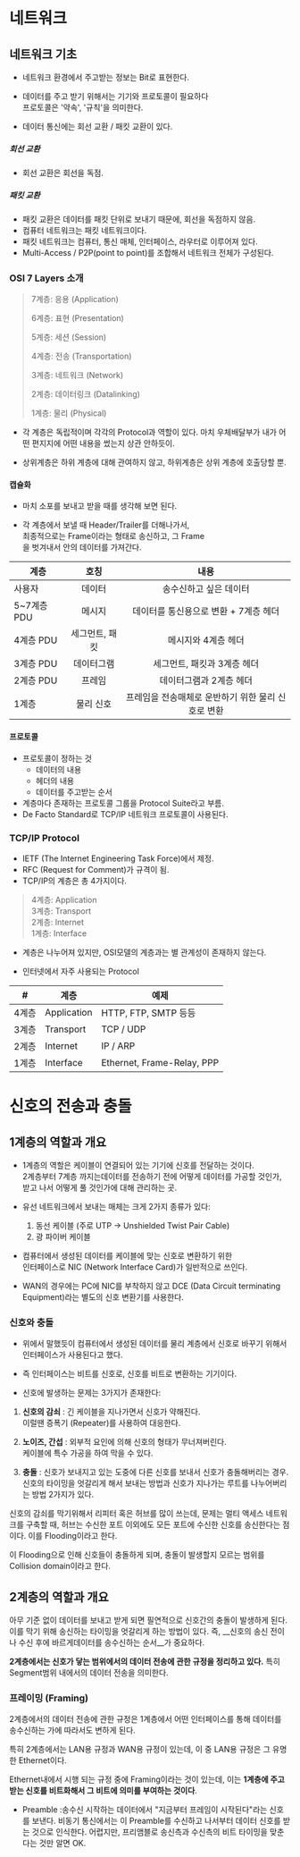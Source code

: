 # 네트워크

## 네트워크 기초
 - 네트워크 환경에서 주고받는 정보는 Bit로 표현한다.
 - 데이터를 주고 받기 위해서는 기기와 프로토콜이 필요하다  
   프로토콜은 '약속', '규칙'을 의미한다.

- 데이터 통신에는 회선 교환 / 패킷 교환이 있다.

##### 회선 교환
  - 회선 교환은 회선을 독점. 

##### 패킷 교환 
 - 패킷 교환은 데이터를 패킷 단위로 보내기 때문에, 회선을 독점하지 않음. 
  - 컴퓨터 네트워크는 패킷 네트워크이다.
  - 패킷 네트워크는 컴퓨터, 통신 매체, 인터페이스, 라우터로 이루어져 있다.
  - Multi-Access / P2P(point to point)를 조합해서 네트워크 전체가 구성된다.

### OSI 7 Layers 소개 

  > 7계층: 응용 (Application)  
  >
  > 6계층: 표현 (Presentation)   
  >
  > 5계층: 세션 (Session)  
  >
  > 4계층: 전송 (Transportation)  
  >
  > 3계층: 네트워크 (Network)  
  >
  > 2계층: 데이터링크 (Datalinking)  
  >
  > 1계층: 물리 (Physical)  
  

- 각 계층은 독립적이며 각각의 Protocol과 역할이 있다. 마치 우체배달부가 내가 어떤 편지지에 어떤 내용을 썼는지 상관 안하듯이. 

- 상위계층은 하위 계층에 대해 관여하지 않고, 하위계층은 상위 계층에 호출당할 뿐.

#### 캡슐화 

  - 마치 소포를 보내고 받을 때를 생각해 보면 된다.  
  
  - 각 계층에서 보낼 때 Header/Trailer를 더해나가서,  
  최종적으로는 Frame이라는 형태로 송신하고, 그 Frame  
  을 벗겨내서 안의 데이터를 가져간다.

  |계층 | 호칭 | 내용|
  |----|:---:|:-----:|
  |사용자|데이터|송수신하고 싶은 데이터|
  |5~7계층 PDU | 메시지 | 데이터를 통신용으로 변환 + 7계층 헤더|
  |4계층 PDU | 세그먼트, 패킷 | 메시지와 4계층 헤더|
  |3계층 PDU | 데이터그램 | 세그먼트, 패킷과 3계층 헤더|
  |2계층 PDU | 프레임 | 데이터그램과 2계층 헤더|
  |1계층 | 물리 신호 | 프레임을 전송매체로 운반하기 위한 물리 신호로 변환|

#### 프로토콜
  - 프로토콜이 정하는 것
    - 데이터의 내용
    - 헤더의 내용
    - 데이터를 주고받는 순서
  - 계층마다 존재하는 프로토콜 그룹을 Protocol Suite라고 부름.
  - De Facto Standard로 TCP/IP 네트워크 프로토콜이 사용된다. 


### TCP/IP Protocol

  - IETF (The Internet Engineering Task Force)에서 제정.
  - RFC (Request for Comment)가 규격이 됨.
  - TCP/IP의 계층은 총 4가지이다. 
  > 4계층: Application  
  > 3계층: Transport  
  > 2계층: Internet  
  > 1계층: Interface  

  - 계층은 나누어져 있지만, OSI모델의 계층과는 별 관계성이 존재하지 않는다. 

  - 인터넷에서 자주 사용되는 Protocol

| #     | 계층 | 예제 |
|-------|------|-----|  
| 4계층 | Application | HTTP, FTP, SMTP 등등|
| 3계층 | Transport | TCP / UDP |
| 2계층 | Internet | IP / ARP |
| 1계층 | Interface | Ethernet, Frame-Relay, PPP |


# 신호의 전송과 충돌

## 1계층의 역할과 개요

- 1계층의 역할은 케이블이 연결되어 있는 기기에 신호를 전달하는 것이다.  
  2계층부터 7계층 까지는데이터를 전송하기 전에 어떻게 데이터를 가공할 것인가, 받고 나서 어떻게 풀 것인가에 대해 관리하는 곳.

- 유선 네트워크에서 보내는 매체는 크게 2가지 종류가 있다:
  1. 동선 케이블 (주로 UTP → Unshielded Twist Pair Cable)
  2. 광 파이버 케이블

- 컴퓨터에서 생성된 데이터를 케이블에 맞는 신호로 변환하기 위한  
인터페이스로 NIC (Network Interface Card)가 일반적으로 쓰인다.

- WAN의 경우에는 PC에 NIC를 부착하지 않고 DCE (Data Circuit terminating Equipment)라는 별도의 신호 변환기를 사용한다.

### 신호와 충돌
- 위에서 말했듯이 컴퓨터에서 생성된 데이터를 물리 계층에서 신호로 바꾸기 위해서 인터페이스가 사용된다고 했다. 

- 즉 인터페이스는 비트를 신호로, 신호를 비트로 변환하는 기기이다.

- 신호에 발생하는 문제는 3가지가 존재한다:
1. __신호의 감쇠__ : 긴 케이블을 지나가면서 신호가 약해진다.   
이럴땐 증폭기 (Repeater)를 사용하여 대응한다.
2. __노이즈, 간섭__ : 외부적 요인에 의해 신호의 형태가 무너져버린다.  
케이블에 특수 가공을 하여 막을 수 있다. 

3. __충돌__ : 신호가 보내지고 있는 도중에 다른 신호를 보내서 신호가 충돌해버리는 경우.  
신호의 타이밍을 엇갈리게 해서 보내는 방법과 신호가 지나가는 루트를 나누어버리는 방법 2가지가 있다.


신호의 감쇠를 막기위해서 리피터 혹은 허브를 많이 쓰는데, 문제는 멀티 액세스 네트워크를 구축할 때, 허브는 수신한 포트 이외에도 모든 포트에 수신한 신호를 송신한다는 점이다. 이를 Flooding이라고 한다.

이 Flooding으로 인해 신호들이 충돌하게 되며, 충돌이 발생할지 모르는 범위를 Collision domain이라고 한다. 


## 2계층의 역할과 개요

아무 기준 없이 데이터를 보내고 받게 되면 필연적으로 신호간의 충돌이 발생하게 된다. 이를 막기 위해 송신하는 타이밍을 엇갈리게 하는 방법이 있다. 즉, __신호의 송신 전이나 수신 후에 바르게데이터를 송수신하는 순서__가 중요하다.

__2계층에서는 신호가 닿는 범위에서의 데이터 전송에 관한 규정을 정리하고 있다.__ 특히 Segment범위 내에서의 데이터 전송을 의미한다.


### 프레이밍 (Framing)

  2계층에서의 데이터 전송에 관한 규정은 1계층에서 어떤 인터페이스를 통해 데이터를 송수신하는 가에 따라서도 변하게 된다.   
  
  특히 2계층에서는 LAN용 규정과 WAN용 규정이 있는데, 이 중 LAN용 규정은 그 유명한 Ethernet이다. 

  Ethernet내에서 시행 되는 규정 중에 Framing이라는 것이 있는데, 
  이는 __1계층에 주고받는 신호를 비트화해서 그 비트에 의미를 부여하는 것이다__.
  
  - Preamble :송수신 시작하는 데이터에서 "지금부터 프레임이 시작된다"라는 신호를 보낸다. 비동기 통신에서는 이 Preamble를 수신하고 나서부터 데이터 신호를 받는 것으로 인식한다. 
  어렵지만, 프리앰블로 송신측과 수신측의 비트 타이밍을 맞춘다는 것만 알면 OK.

